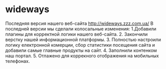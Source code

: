 # wideways
Последняя версия нашего веб-сайта http://wideways.zzz.com.ua/
В последней версии мы сделали колосальные изменения: 1.Добавили плагины для корректной логики нашего веб-сайта.
2. Закончили верстку нашей информационной платформы.
3. Полностью настроили логику електронной комерции, сбор статистики посещения сайта и добавили самые главные продукты на сайт. 
4. Заполнили контенком наш портал.
5. Отлажено для коррекного отображения на мобильных телефонах. 
